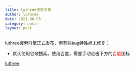 ```yaml
---
title: luthree搜索引擎
author: luthree
date: 2021-08-06
category: posts
layout: post
---
```


luthree搜索引擎正式发布，但有些~~bug~~特性尚未修复：

- 默认使用谷歌搜索。使用百度，需要手动点击下方的<font color="red">百度</font>图标

[luthree](http://luthree.tk)
